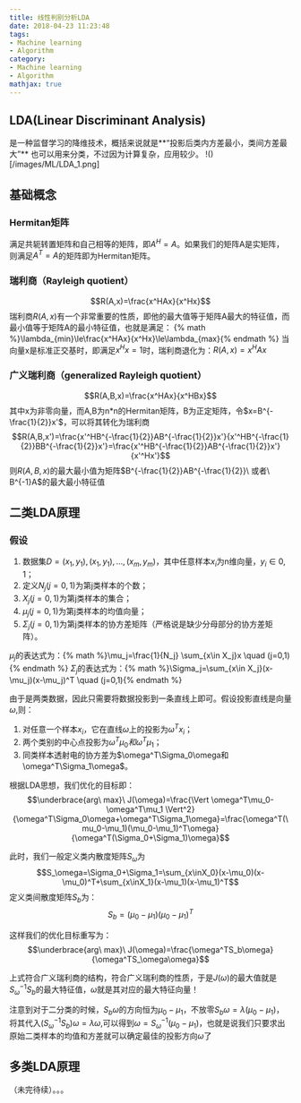 ```yaml
---
title: 线性判别分析LDA
date: 2018-04-23 11:23:48
tags:
- Machine learning
- Algorithm
category:
- Machine learning
- Algorithm
mathjax: true
---
```


## LDA(Linear Discriminant Analysis)
是一种监督学习的降维技术，概括来说就是**“投影后类内方差最小，类间方差最大”**
也可以用来分类，不过因为计算复杂，应用较少。
!()[/images/ML/LDA_1.png]

## 基础概念

### Hermitan矩阵
满足共轭转置矩阵和自己相等的矩阵，即$A^H=A$。如果我们的矩阵A是实矩阵，则满足$A^T=A$的矩阵即为Hermitan矩阵。

### 瑞利商（Rayleigh quotient）
$$R(A,x)=\frac{x^HAx}{x^Hx}$$
瑞利商$R(A,x)$有一个非常重要的性质，即他的最大值等于矩阵A最大的特征值，而最小值等于矩阵A的最小特征值，也就是满足：
{% math %}\lambda_{min}\le\frac{x^HAx}{x^Hx}\le\lambda_{max}{% endmath %}
当向量x是标准正交基时，即满足$x^Hx=1$时，瑞利商退化为：$R(A,x)=x^HAx$

### 广义瑞利商（generalized Rayleigh quotient）
$$R(A,B,x)=\frac{x^HAx}{x^HBx}$$
其中x为非零向量，而A,B为n*n的Hermitan矩阵，B为正定矩阵，令$x=B^{-\frac{1}{2}}x'$，可以将其转化为瑞利商
$$R(A,B,x')=\frac{x'^HB^{-\frac{1}{2}}AB^{-\frac{1}{2}}x'}{x'^HB^{-\frac{1}{2}}BB^{-\frac{1}{2}}x'}=\frac{x'^HB^{-\frac{1}{2}}AB^{-\frac{1}{2}}x'}{x'^Hx'}$$
则$R(A,B,x)$的最大最小值为矩阵$B^{-\frac{1}{2}}AB^{-\frac{1}{2}}\  或者\  B^{-1}A$的最大最小特征值


## 二类LDA原理
### 假设
1. 数据集$D={(x_1,y_1),(x_1,y_1),...,(x_m,y_m)}$，其中任意样本$x_i$为n维向量，$y_i\in {0,1}$；
2. 定义$N_j(j=0,1)$为第j类样本的个数；
3. $X_j(j=0,1)$为第j类样本的集合；
4. $\mu_j(j=0,1)$为第j类样本的均值向量；
5. $\Sigma_j(j=0,1)$为第j类样本的协方差矩阵（严格说是缺少分母部分的协方差矩阵）。

$\mu_j$的表达式为：{% math %}\mu_j=\frac{1}{N_j} \sum_{x\in X_j}x \quad (j=0,1){% endmath %}
$\Sigma_j$的表达式为：{% math %}\Sigma_j=\sum_{x\in X_j}(x-\mu_j)(x-\mu_j)^T \quad (j=0,1){% endmath %}

由于是两类数据，因此只需要将数据投影到一条直线上即可。假设投影直线是向量$\omega$,则：
1. 对任意一个样本$x_i$，它在直线$\omega$上的投影为$\omega^Tx_i$；
2. 两个类别的中心点投影为$\omega^T\mu_0和\omega^T\mu_1$；
3. 同类样本透射电的协方差为$\omega^T\Sigma_0\omega和\omega^T\Sigma_1\omega$。

根据LDA思想，我们优化的目标即：
$$\underbrace{arg\ max}\ J(\omega)=\frac{\Vert \omega^T\mu_0-\omega^T\mu_1 \Vert^2}{\omega^T\Sigma_0\omega+\omega^T\Sigma_1\omega}=\frac{\omega^T(\mu_0-\mu_1)(\mu_0-\mu_1)^T\omega}{\omega^T(\Sigma_0+\Sigma_1)\omega}$$

此时，我们一般定义类内散度矩阵$S_\omega$为
$$S_\omega=\Sigma_0+\Sigma_1=\sum_{x\inX_0}(x-\mu_0)(x-\mu_0)^T+\sum_{x\inX_1}(x-\mu_1)(x-\mu_1)^T$$
定义类间散度矩阵$S_b$为：
$$S_b=(\mu_0-\mu_1)(\mu_0-\mu_1)^T$$

这样我们的优化目标重写为：
$$\underbrace{arg\ max}\ J(\omega)=\frac{\omega^TS_b\omega}{\omega^TS_\omega\omega}$$

上式符合广义瑞利商的结构，符合广义瑞利商的性质，于是$J(\omega)$的最大值就是$S_\omega^{-1}S_b$的最大特征值，$\omega$就是其对应的最大特征向量！

注意到对于二分类的时候，$S_b\omega$的方向恒为$\mu_0-\mu_1$，不放零$S_b\omega=\lambda(\mu_0-\mu_1)$，将其代入$(S_\omega^{-1}S_b)\omega=\lambda\omega$,可以得到$\omega=S_\omega^{-1}(\mu_0-\mu_1)$，也就是说我们只要求出原始二类样本的均值和方差就可以确定最佳的投影方向$\omega$了

## 多类LDA原理
（未完待续）。。。






















